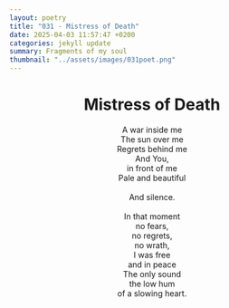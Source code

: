 ```yaml
---
layout: poetry
title: "031 - Mistress of Death"
date: 2025-04-03 11:57:47 +0200
categories: jekyll update
summary: Fragments of my soul
thumbnail: "../assets/images/031poet.png"
---
```


<div style="text-align: center;">
<h1>Mistress of Death</h1>
</div>
<div style="text-align: center;">
A war inside me<br>
The sun over me<br>
Regrets behind me<br>
And You,<br>
in front of me<br>
Pale and beautiful<br>
<br>
And silence.<br>
<br>
In that moment<br>
no fears,<br>
no regrets,<br>
no wrath,<br>
I was free<br>
and in peace<br>
The only sound<br>
the low hum<br>
of a slowing heart.<br>
</div>
